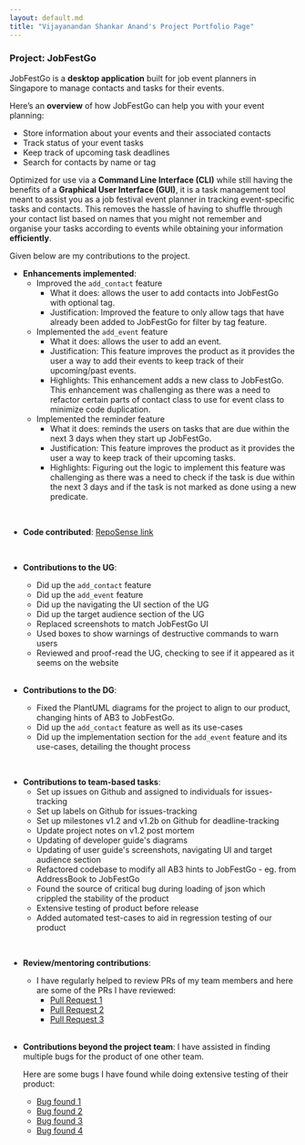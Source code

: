 ```yaml
---
layout: default.md
title: "Vijayanandan Shankar Anand's Project Portfolio Page"
---
```


### Project: JobFestGo

JobFestGo is a **desktop application** built for job event planners in Singapore to manage contacts and tasks for their events.

Here’s an **overview** of how JobFestGo can help you with your event planning:
- Store information about your events and their associated contacts
- Track status of your event tasks
- Keep track of upcoming task deadlines
- Search for contacts by name or tag

Optimized for use via a **Command Line Interface (CLI)** while still having the benefits of a **Graphical User Interface (GUI)**, it is a task management tool meant to assist you as a job festival event planner in tracking event-specific tasks and contacts. This removes the hassle of having to shuffle through your contact list based on names that you might not remember and organise your tasks according to events while obtaining your information **efficiently**.

Given below are my contributions to the project.

* **Enhancements implemented**:
    - Improved the `add_contact` feature
        - What it does: allows the user to add contacts into JobFestGo with optional tag.
        - Justification: Improved the feature to only allow tags that have already been added to JobFestGo for filter by tag feature.
    - Implemented the `add_event` feature
        - What it does: allows the user to add an event.
        - Justification: This feature improves the product as it provides the user a way to add their events to keep track of their upcoming/past events.
        - Highlights: This enhancement adds a new class to JobFestGo. This enhancement was challenging as there was a need to refactor certain parts of contact class to use for event class to minimize code duplication.
    - Implemented the reminder feature
        - What it does: reminds the users on tasks that are due within the next 3 days when they start up JobFestGo.
        - Justification: This feature improves the product as it provides the user a way to keep track of their upcoming tasks.
        - Highlights: Figuring out the logic to implement this feature was challenging as there was a need to check if the task is due within the next 3 days and if the task is not marked as done using a new predicate.
  

<br>

* **Code contributed**: [RepoSense link](https://nus-cs2103-ay2324s1.github.io/tp-dashboard/?search=vijay-shankaranand&breakdown=true)

<br>

* **Contributions to the UG**:
    - Did up the `add_contact` feature
    - Did up the `add_event` feature
    - Did up the navigating the UI section of the UG
    - Did up the target audience section of the UG
    - Replaced screenshots to match JobFestGo UI
    - Used boxes to show warnings of destructive commands to warn users
    - Reviewed and proof-read the UG, checking to see if it appeared as it seems on the website

  <br>

* **Contributions to the DG**:
    - Fixed the PlantUML diagrams for the project to align to our product, changing hints of AB3 to JobFestGo.
    - Did up the `add_contact` feature as well as its use-cases
    - Did up the implementation section for the `add_event` feature and its use-cases, detailing the thought process

<br>

* **Contributions to team-based tasks**:
    - Set up issues on Github and assigned to individuals for issues-tracking
    - Set up labels on Github for issues-tracking 
    - Set up milestones v1.2 and v1.2b on Github for deadline-tracking
    - Update project notes on v1.2 post mortem
    - Updating of developer guide's diagrams
    - Updating of user guide's screenshots, navigating UI and target audience section
    - Refactored codebase to modify all AB3 hints to JobFestGo - eg. from AddressBook to JobFestGo
    - Found the source of critical bug during loading of json which crippled the stability of the product
    - Extensive testing of product before release
    - Added automated test-cases to aid in regression testing of our product


<br>

* **Review/mentoring contributions**:
    - I have regularly helped to review PRs of my team members and here are some of the PRs I have reviewed:
        - [Pull Request 1](https://github.com/AY2324S1-CS2103T-T09-1/tp/pull/271)
        - [Pull Request 2](https://github.com/AY2324S1-CS2103T-T09-1/tp/pull/140)
        - [Pull Request 3](https://github.com/AY2324S1-CS2103T-T09-1/tp/pull/96)

  <br>

* **Contributions beyond the project team**:
  I have assisted in finding multiple bugs for the product of one other team.
  
  Here are some bugs I have found while doing extensive testing of their product:
    - [Bug found 1](https://github.com/vijay-shankaranand/ped/issues/9)
    - [Bug found 2](https://github.com/vijay-shankaranand/ped/issues/6)
    - [Bug found 3](https://github.com/vijay-shankaranand/ped/issues/5)
    - [Bug found 4](https://github.com/vijay-shankaranand/ped/issues/2)
